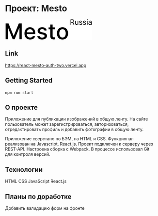 # Проект: Mesto
![logo](https://github.com/mtsoy123/react-mesto-auth/blob/main/src/images/logoDark.svg)

## Link
https://react-mesto-auth-two.vercel.app

## Getting Started
`npm run start`

## О проекте
Приложение для публикации изображений в общую ленту. На сайте пользователь может зарегистрироваться, авторизоваться, отредактировать профиль и добавить фотографии в общую ленту.

Приложение сверстано по БЭМ, на HTML и CSS. Функционал реализован на Javascript, React.js. Проект подключен к серверу через REST-API. Настроена сборка с Webpack. В процессе использовал Git для контроля версий. 

## Технологии

HTML
CSS
JavaScript
React.js

## Планы по доработке
Добавить валидацию форм на фронте

